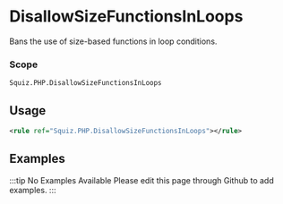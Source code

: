 # DisallowSizeFunctionsInLoops

Bans the use of size-based functions in loop conditions.

### Scope

`Squiz.PHP.DisallowSizeFunctionsInLoops`

## Usage

```xml
<rule ref="Squiz.PHP.DisallowSizeFunctionsInLoops"></rule>
```

## Examples

:::tip No Examples Available
Please edit this page through Github to add examples.
:::